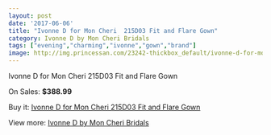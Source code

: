 ```yaml
---
layout: post
date: '2017-06-06'
title: "Ivonne D for Mon Cheri  215D03 Fit and Flare Gown"
category: Ivonne D by Mon Cheri Bridals
tags: ["evening","charming","ivonne","gown","brand"]
image: http://img.princessan.com/23242-thickbox_default/ivonne-d-for-mon-cheri-215d03-fit-and-flare-gown.jpg
---
```

Ivonne D for Mon Cheri  215D03 Fit and Flare Gown

On Sales: **$388.99**
<a href="https://www.princessan.com/en/10541-ivonne-d-for-mon-cheri-215d03-fit-and-flare-gown.html"><amp-img layout="responsive" width="600" height="600" src="//img.princessan.com/23242-thickbox_default/ivonne-d-for-mon-cheri-215d03-fit-and-flare-gown.jpg" alt="Ivonne D for Mon Cheri  215D03 Fit and Flare Gown 0" /></a>
<a href="https://www.princessan.com/en/10541-ivonne-d-for-mon-cheri-215d03-fit-and-flare-gown.html"><amp-img layout="responsive" width="600" height="600" src="//img.princessan.com/23243-thickbox_default/ivonne-d-for-mon-cheri-215d03-fit-and-flare-gown.jpg" alt="Ivonne D for Mon Cheri  215D03 Fit and Flare Gown 1" /></a>

Buy it: [Ivonne D for Mon Cheri  215D03 Fit and Flare Gown](https://www.princessan.com/en/10541-ivonne-d-for-mon-cheri-215d03-fit-and-flare-gown.html "Ivonne D for Mon Cheri  215D03 Fit and Flare Gown")

View more: [Ivonne D by Mon Cheri Bridals](https://www.princessan.com/en/81- "Ivonne D by Mon Cheri Bridals")